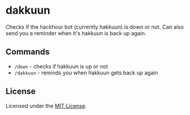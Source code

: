 # dakkuun

Checks if the hackhour bot (currently hakkuun) is down or not. Can also send you a reminder when it's hakkuun is back up again.

## Commands

-   `/down` - checks if hakkuun is up or not
-   `/dakkuun` - reminds you when hakkuun gets back up again

## License

Licensed under the [MIT License](./LICENSE).
